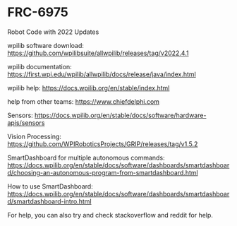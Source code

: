 # FRC-6975
Robot Code with 2022 Updates

wpilib software download: https://github.com/wpilibsuite/allwpilib/releases/tag/v2022.4.1

wpilib documentation: https://first.wpi.edu/wpilib/allwpilib/docs/release/java/index.html

wpilib help: https://docs.wpilib.org/en/stable/index.html

help from other teams: https://www.chiefdelphi.com

Sensors: https://docs.wpilib.org/en/stable/docs/software/hardware-apis/sensors

Vision Processing: https://github.com/WPIRoboticsProjects/GRIP/releases/tag/v1.5.2 

SmartDashboard for multiple autonomous commands: https://docs.wpilib.org/en/stable/docs/software/dashboards/smartdashboard/choosing-an-autonomous-program-from-smartdashboard.html

How to use SmartDashboard: https://docs.wpilib.org/en/stable/docs/software/dashboards/smartdashboard/smartdashboard-intro.html

For help, you can also try and check stackoverflow and reddit for help. 
